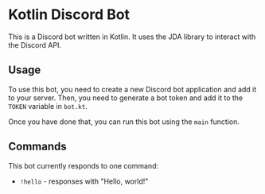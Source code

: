 # Kotlin Discord Bot

This is a Discord bot written in Kotlin. It uses the JDA library to interact with the Discord API.

## Usage

To use this bot, you need to create a new Discord bot application and add it to your server. Then, you need to generate a bot token and add it to the `TOKEN` variable in `bot.kt`.

Once you have done that, you can run this bot using the `main` function.

## Commands

This bot currently responds to one command:

- `!hello` - responses with "Hello, world!"